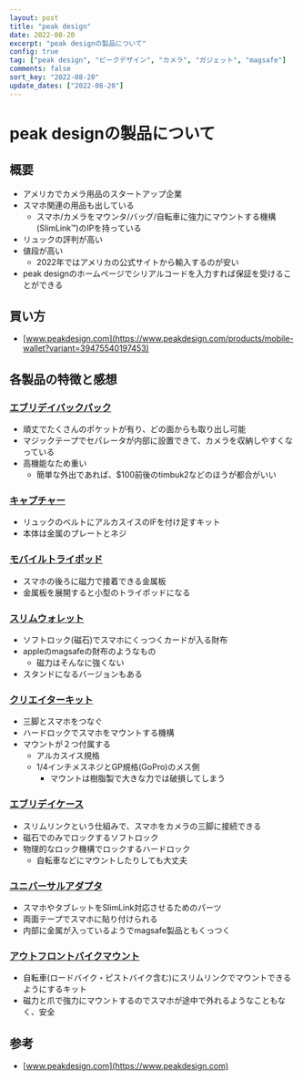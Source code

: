 ```yaml
---
layout: post
title: "peak design"
date: 2022-08-20
excerpt: "peak designの製品について"
config: true
tag: ["peak design", "ピークデザイン", "カメラ", "ガジェット", "magsafe"]
comments: false
sort_key: "2022-08-20"
update_dates: ["2022-08-20"]
---
```


# peak designの製品について

## 概要
 - アメリカでカメラ用品のスタートアップ企業
 - スマホ関連の用品も出している
   - スマホ/カメラをマウンタ/バッグ/自転車に強力にマウントする機構(SlimLink™)のIPを持っている
 - リュックの評判が高い
 - 値段が高い
   - 2022年ではアメリカの公式サイトから輸入するのが安い
 - peak designのホームページでシリアルコードを入力すれば保証を受けることができる

## 買い方
 - [www.peakdesign.com](https://www.peakdesign.com/products/mobile-wallet?variant=39475540197453)

## 各製品の特徴と感想

### [エブリデイバックパック](https://www.peakdesign.com/collections/all-bags)
 - 頑丈でたくさんのポケットが有り、どの面からも取り出し可能
 - マジックテープでセパレータが内部に設置できて、カメラを収納しやすくなっている
 - 高機能なため重い
   - 簡単な外出であれば、$100前後のtimbuk2などのほうが都合がいい

### [キャプチャー](https://www.peakdesign.com/products/capture)
 - リュックのベルトにアルカスイスのIFを付け足すキット
 - 本体は金属のプレートとネジ

### [モバイルトライポッド](https://www.peakdesign.com/products/mobile-tripod)
 - スマホの後ろに磁力で接着できる金属板
 - 金属板を展開すると小型のトライポッドになる

### [スリムウォレット](https://www.peakdesign.com/products/mobile-wallet?variant=39475540197453)
 - ソフトロック(磁石)でスマホにくっつくカードが入る財布
 - appleのmagsafeの財布のようなもの
   - 磁力はそんなに強くない
 - スタンドになるバージョンもある

### [クリエイターキット](https://www.peakdesign.com/products/creator)
 - 三脚とスマホをつなぐ
 - ハードロックでスマホをマウントする機構
 - マウントが２つ付属する
   - アルカスイス規格
   - 1/4インチメスネジとGP規格(GoPro)のメス側
     - マウントは樹脂製で大きな力では破損してしまう

### [エブリデイケース](https://www.peakdesign.com/collections/mobile)
 - スリムリンクという仕組みで、スマホをカメラの三脚に接続できる
 - 磁石でのみでロックするソフトロック
 - 物理的なロック機構でロックするハードロック
   - 自転車などにマウントしたりしても大丈夫

### [ユニバーサルアダプタ](https://www.peakdesign.com/collections/mobile/products/universal-adapter)
 - スマホやタブレットをSlimLink対応させるためのパーツ
 - 両面テープでスマホに貼り付けられる
 - 内部に金属が入っているようでmagsafe製品ともくっつく

### [アウトフロントバイクマウント](https://www.peakdesign.com/products/out-front-bike-mount)
 - 自転車(ロードバイク・ピストバイク含む)にスリムリンクでマウントできるようにするキット
 - 磁力と爪で強力にマウントするのでスマホが途中で外れるようなこともなく、安全

## 参考
 - [www.peakdesign.com](https://www.peakdesign.com)
